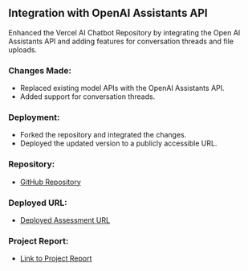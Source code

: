 ## Integration with OpenAI Assistants API

Enhanced the Vercel AI Chatbot Repository by integrating the Open AI Assistants API and adding features for conversation threads and file uploads.

### Changes Made:

- Replaced existing model APIs with the OpenAI Assistants API.
- Added support for conversation threads.

### Deployment:

- Forked the repository and integrated the changes.
- Deployed the updated version to a publicly accessible URL.

### Repository:

- [GitHub Repository](https://github.com/YOUR_USERNAME/ai-chatbot)

### Deployed URL:

- [Deployed Assessment URL](URL_TO_YOUR_DEPLOYED_APP)

### Project Report:

- [Link to Project Report](URL_TO_YOUR_PROJECT_REPORT)

